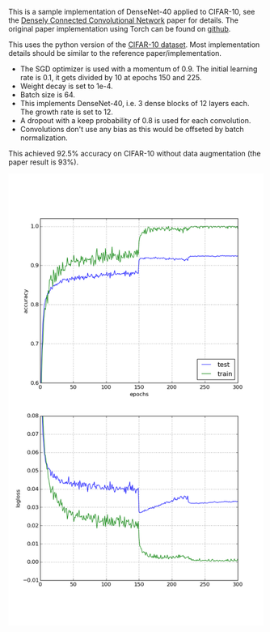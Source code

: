 This is a sample implementation of DenseNet-40 applied to CIFAR-10, see the [Densely Connected Convolutional Network](http://arxiv.org/abs/1608.06993) paper for details. The original paper implementation using Torch can be found on [github](https://github.com/liuzhuang13/DenseNet).


This uses the python version of the [CIFAR-10 dataset](https://www.cs.toronto.edu/~kriz/cifar.html). Most implementation details should be similar to the reference paper/implementation.

* The SGD optimizer is used with a momentum of 0.9. The initial learning rate is 0.1, it gets divided by 10 at epochs 150 and 225.
* Weight decay is set to 1e-4.
* Batch size is 64.
* This implements DenseNet-40, i.e. 3 dense blocks of 12 layers each. The growth rate is set to 12.
* A dropout with a keep probability of 0.8 is used for each convolution.
* Convolutions don't use any bias as this would be offseted by batch normalization.

This achieved 92.5% accuracy on CIFAR-10 without data augmentation (the paper result is 93%).

![Results](./results.png)
